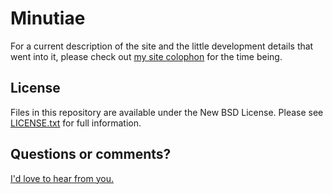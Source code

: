 # Minutiae

For a current description of the site and the little development
details that went into it, please check out [my site colophon](http://mike.tig.as/colophon/)
for the time being.

## License

Files in this repository are available under the New BSD License.
Please see [LICENSE.txt][license] for full information.

[license]: http://github.com/mtigas/minutiae/blob/master/LICENSE.txt

## Questions or comments?

[I'd love to hear from you.](http://mike.tig.as/contact/)
